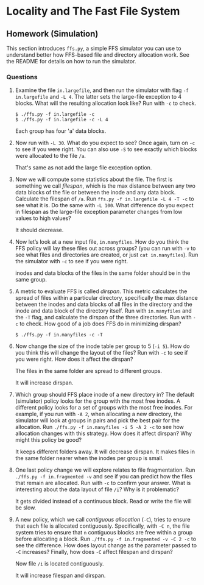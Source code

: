 # Locality and The Fast File System

## Homework (Simulation)

This section introduces `ffs.py`, a simple FFS simulator you can use to understand better how FFS-based file and directory allocation work. See the README for details on how to run the simulator.

### Questions

1. Examine the file `in.largefile`, and then run the simulator with flag `-f in.largefile` and `-L 4`. The latter sets the large-file exception to 4 blocks. What will the resulting allocation look like? Run with `-c` to check.

    ```
    $ ./ffs.py -f in.largefile -c
    $ ./ffs.py -f in.largefile -c -L 4
    ```

    Each group has four 'a' data blocks.

2. Now run with `-L 30`. What do you expect to see? Once again, turn on `-c` to see if you were right. You can also use `-S` to see exactly which blocks were allocated to the file `/a`.

    That's same as not add the large file exception option.

3. Now we will compute some statistics about the file. The first is something we call *filespan*, which is the max distance between any two data blocks of the file or between the inode and any data block. Calculate the filespan of `/a`. Run `ffs.py -f in.largefile -L 4 -T -c` to see what it is. Do the same with `-L 100`. What difference do you expect in filespan as the large-file exception parameter changes from low values to high values?

    It should decrease.

4. Now let’s look at a new input file, `in.manyfiles`. How do you think the FFS policy will lay these files out across groups? (you can run with `-v` to see what files and directories are created, or just `cat in.manyfiles`). Run the simulator with `-c` to see if you were right.

    inodes and data blocks of the files in the same folder should be in the same group.

5. A metric to evaluate FFS is called *dirspan*. This metric calculates the spread of files within a particular directory, specifically the max distance between the inodes and data blocks of all files in the directory and the inode and data block of the directory itself. Run with `in.manyfiles` and the `-T` flag, and calculate the dirspan of the three directories. Run with `-c` to check. How good of a job does FFS do in minimizing dirspan?

    ```
    $ ./ffs.py -f in.manyfiles -c -T
    ```

6. Now change the size of the inode table per group to 5 (`-i 5`). How do you think this will change the layout of the files? Run with `-c` to see if you were right. How does it affect the dirspan?

    The files in the same folder are spread to different groups.

    It will increase dirspan.

7. Which group should FFS place inode of a new directory in? The default (simulator) policy looks for the group with the most free inodes. A different policy looks for a set of groups with the most free inodes. For example, if you run with `-A 2`, when allocating a new directory, the simulator will look at groups in pairs and pick the best pair for the allocation. Run `./ffs.py -f in.manyfiles -i 5 -A 2 -c` to see how allocation changes with this strategy. How does it affect dirspan? Why might this policy be good?

    It keeps different folders away. It will decrease dirspan. It makes files in the same folder nearer when the inodes per group is small.

8. One last policy change we will explore relates to file fragmentation. Run `./ffs.py -f in.fragmented -v` and see if you can predict how the files that remain are allocated. Run with `-c` to confirm your answer. What is interesting about the data layout of file `/i`? Why is it problematic?

    It gets divided instead of a continuous block. Read or write the file will be slow.

9. A new policy, which we call *contiguous allocation* (`-C`), tries to ensure that each file is allocated contiguously. Specifically, with `-C n`, the file system tries to ensure that `n` contiguous blocks are free within a group before allocating a block. Run `./ffs.py -f in.fragmented -v -C 2 -c` to see the difference. How does layout change as the parameter passed to `-C` increases? Finally, how does `-C` affect filespan and dirspan?

    Now file `/i` is located contiguously.

    It will increase filespan and dirspan.
